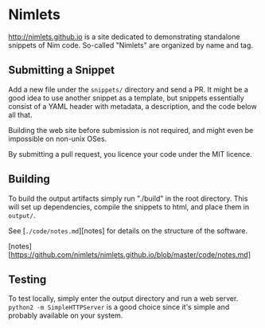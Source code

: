 Nimlets
===
<http://nimlets.github.io> is a site dedicated to demonstrating standalone
snippets of Nim code. So-called "Nimlets" are organized by name and tag.


Submitting a Snippet
---
Add a new file under the `snippets/` directory and send a PR. It might be a
good idea to use another snippet as a template, but snippets essentially
consist of a YAML header with metadata, a description, and the code below all
that.

Building the web site before submission is not required, and might even be
impossible on non-unix OSes.

By submitting a pull request, you licence your code under the MIT licence.


Building
---
To build the output artifacts simply run "./build" in the root directory. This
will set up dependencies, compile the snippets to html, and place them in
`output/`.

See [`./code/notes.md`][notes] for details on the structure of the software.

[notes][https://github.com/nimlets/nimlets.github.io/blob/master/code/notes.md]


Testing
---
To test locally, simply enter the output directory and run a web server.
`python2 -m SimpleHTTPServer` is a good choice since it's simple and probably
available on your system.
